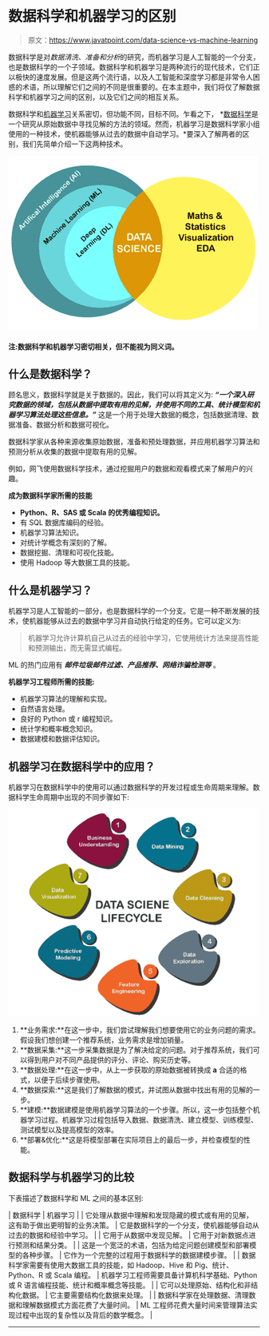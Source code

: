 # 数据科学和机器学习的区别

> 原文：<https://www.javatpoint.com/data-science-vs-machine-learning>

数据科学是对*数据清洗、准备和分析*的研究，而机器学习是人工智能的一个分支，也是数据科学的一个子领域。数据科学和机器学习是两种流行的现代技术，它们正以极快的速度发展。但是这两个流行语，以及人工智能和深度学习都是非常令人困惑的术语，所以理解它们之间的不同是很重要的。在本主题中，我们将仅了解数据科学和机器学习之间的区别，以及它们之间的相互关系。

数据科学和[机器学习](https://www.javatpoint.com/machine-learning)关系密切，但功能不同，目标不同。乍看之下， *[数据科学](https://www.javatpoint.com/data-science)是一个研究从原始数据中寻找见解的方法的领域。然而，机器学习是数据科学家小组使用的一种技术，使机器能够从过去的数据中自动学习。*要深入了解两者的区别，我们先简单介绍一下这两种技术。

![Data Science and Machine Learning](img/e16b8fd085c109883d3be1239bb3911b.png)

#### 注:数据科学和机器学习密切相关，但不能视为同义词。

## 什么是数据科学？

顾名思义，数据科学就是关于数据的。因此，我们可以将其定义为: ***“一个深入研究数据的领域，包括从数据中提取有用的见解，并使用不同的工具、统计模型和机器学习算法处理这些信息。”*** 这是一个用于处理大数据的概念，包括数据清理、数据准备、数据分析和数据可视化。

数据科学家从各种来源收集原始数据，准备和预处理数据，并应用机器学习算法和预测分析从收集的数据中提取有用的见解。

例如，网飞使用数据科学技术，通过挖掘用户的数据和观看模式来了解用户的兴趣。

**成为数据科学家所需的技能**

*   **Python、R、SAS 或 Scala 的优秀编程知识。**
*   有 SQL 数据库编码的经验。
*   机器学习算法知识。
*   对统计学概念有深刻的了解。
*   数据挖掘、清理和可视化技能。
*   使用 Hadoop 等大数据工具的技能。

## 什么是机器学习？

机器学习是人工智能的一部分，也是数据科学的一个分支。它是一种不断发展的技术，使机器能够从过去的数据中学习并自动执行给定的任务。它可以定义为:

> 机器学习允许计算机自己从过去的经验中学习，它使用统计方法来提高性能和预测输出，而无需显式编程。

ML 的热门应用有 ***邮件垃圾邮件过滤、产品推荐、网络诈骗检测等*** 。

**机器学习工程师所需的技能:**

*   机器学习算法的理解和实现。
*   自然语言处理。
*   良好的 Python 或 r 编程知识。
*   统计学和概率概念知识。
*   数据建模和数据评估知识。

## 机器学习在数据科学中的应用？

机器学习在数据科学中的使用可以通过数据科学的开发过程或生命周期来理解。数据科学生命周期中出现的不同步骤如下:

![Data Science and Machine Learning](img/43a3a0e865f18db2ae45bc5999b21350.png)

1.  **业务需求:**在这一步中，我们尝试理解我们想要使用它的业务问题的需求。假设我们想创建一个推荐系统，业务需求是增加销量。
2.  **数据采集:**这一步采集数据是为了解决给定的问题。对于推荐系统，我们可以得到用户对不同产品提供的评分、评论、购买历史等。
3.  **数据处理:**在这一步中，从上一步获取的原始数据被转换成 **a** 合适的格式，以便于后续步骤使用。
4.  **数据探索:**这是我们了解数据的模式，并试图从数据中找出有用的见解的一步。
5.  **建模:**数据建模是使用机器学习算法的一个步骤。所以，这一步包括整个机器学习过程。机器学习过程包括导入数据、数据清洗、建立模型、训练模型、测试模型以及提高模型的效率。
6.  **部署&优化:**这是将模型部署在实际项目上的最后一步，并检查模型的性能。

## 数据科学与机器学习的比较

下表描述了数据科学和 ML 之间的基本区别:

| 数据科学 | 机器学习 |
| 它处理从数据中理解和发现隐藏的模式或有用的见解，这有助于做出更明智的业务决策。 | 它是数据科学的一个分支，使机器能够自动从过去的数据和经验中学习。 |
| 它用于从数据中发现见解。 | 它用于对新数据点进行预测和结果分类。 |
| 这是一个宽泛的术语，包括为给定问题创建模型和部署模型的各种步骤。 | 它作为一个完整的过程用于数据科学的数据建模步骤。 |
| 数据科学家需要有使用大数据工具的技能，如 Hadoop、Hive 和 Pig、统计、Python、R 或 Scala 编程。 | 机器学习工程师需要具备计算机科学基础、Python 或 R 语言编程技能、统计和概率概念等技能。 |
| 它可以处理原始、结构化和非结构化数据。 | 它主要需要结构化数据来处理。 |
| 数据科学家在处理数据、清理数据和理解数据模式方面花费了大量时间。 | ML 工程师花费大量时间来管理算法实现过程中出现的复杂性以及背后的数学概念。 |

* * *